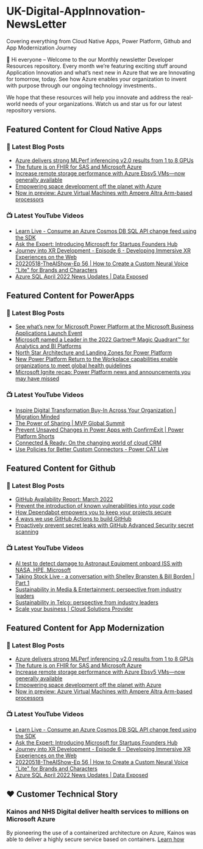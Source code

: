 # UK-Digital-AppInnovation-NewsLetter

Covering everything from Cloud Native Apps, Power Platform, Github and App Modernization Journey

👋 Hi everyone – Welcome to the our Monthly newsletter Developer Resources repository. Every month we’re featuring exciting stuff around Application Innovation and what’s next new in Azure that we are Innovating for tomorrow, today. See how Azure enables your organization to invent with purpose through our ongoing technology investments..


We hope that these resources will help you innovate and address the real-world needs of your organizations. Watch us and star us for our latest repository versions.

## Featured Content for Cloud Native Apps


### 📝 Latest Blog Posts

    
<!-- BLOGCNA:START -->
- [Azure delivers strong MLPerf inferencing v2.0 results from 1 to 8 GPUs](https://azure.microsoft.com/blog/azure-delivers-strong-mlperf-inferencing-v20-results-from-1-to-8-gpus/)
- [The future is on FHIR for SAS and Microsoft Azure](https://azure.microsoft.com/blog/the-future-is-on-fhir-for-sas-and-microsoft-azure/)
- [Increase remote storage performance with Azure Ebsv5 VMs—now generally available](https://azure.microsoft.com/blog/increase-remote-storage-performance-with-azure-ebsv5-vms-now-generally-available/)
- [Empowering space development off the planet with Azure](https://azure.microsoft.com/blog/empowering-space-development-off-the-planet-with-azure/)
- [Now in preview: Azure Virtual Machines with Ampere Altra Arm-based processors](https://azure.microsoft.com/blog/now-in-preview-azure-virtual-machines-with-ampere-altra-armbased-processors/)
<!-- BLOGCNA:END -->

### 📺 Latest YouTube Videos

 
<!-- YOUTUBECNA:START -->
- [Learn Live - Consume an Azure Cosmos DB SQL API change feed using the SDK](https://www.youtube.com/watch?v=RZl6mXQ7ctc)
- [Ask the Expert: Introducing Microsoft for Startups Founders Hub](https://www.youtube.com/watch?v=NBeZT2acsuk)
- [Journey into XR Development - Episode 6 - Developing Immersive XR Experiences on the Web](https://www.youtube.com/watch?v=9VhSbSUohYI)
- [20220518-TheAIShow-Ep 56 | How to Create a Custom Neural Voice &quot;Lite&quot; for Brands and Characters](https://www.youtube.com/watch?v=8czxWybRXzM)
- [Azure SQL April 2022 News Updates | Data Exposed](https://www.youtube.com/watch?v=HbTgg2A3O4I)
<!-- YOUTUBECNA:END -->

##  Featured Content for PowerApps
### 📝 Latest Blog Posts
<!-- BLOGPOWER:START -->
- [See what’s new for Microsoft Power Platform at the Microsoft Business Applications Launch Event](https://cloudblogs.microsoft.com/powerplatform/2022/03/30/see-whats-new-for-microsoft-power-platform-at-the-microsoft-business-applications-launch-event/)
- [Microsoft named a Leader in the 2022 Gartner® Magic Quadrant™ for Analytics and BI Platforms](https://powerbi.microsoft.com/en-us/blog/microsoft-named-a-leader-in-the-2022-gartner-magic-quadrant-for-analytics-and-bi-platforms/)
- [North Star Architecture and Landing Zones for Power Platform](https://cloudblogs.microsoft.com/powerplatform/2022/02/18/north-star-architecture-and-landing-zones-for-power-platform/)
- [New Power Platform Return to the Workplace capabilities enable organizations to meet global health guidelines](https://cloudblogs.microsoft.com/powerplatform/2021/11/30/new-power-platform-return-to-the-workplace-capabilities-enable-organizations-to-meet-global-health-guidelines/)
- [Microsoft Ignite recap: Power Platform news and announcements you may have missed](https://cloudblogs.microsoft.com/powerplatform/2021/11/18/microsoft-ignite-recap-power-platform-news-and-announcements-you-may-have-missed/)
<!-- BLOGPOWER:END -->
 ### 📺 Latest YouTube Videos
    
<!-- YOUTUBEPOWER:START -->
- [Inspire Digital Transformation Buy-In Across Your Organization | Migration Minded](https://www.youtube.com/watch?v=4Kwk_BoTc6I)
- [The Power of Sharing | MVP Global Summit](https://www.youtube.com/watch?v=i9g0ooy7S5Q)
- [Prevent Unsaved Changes in Power Apps with ConfirmExit | Power Platform Shorts](https://www.youtube.com/watch?v=ygrTX6QFVrE)
- [Connected &amp; Ready: On the changing world of cloud CRM](https://www.youtube.com/watch?v=1im9A3Xqc78)
- [Use Policies for Better Custom Connectors - Power CAT Live](https://www.youtube.com/watch?v=RMX7dPXHBS4)
<!-- YOUTUBEPOWER:END -->

##  Featured Content for Github
### 📝 Latest Blog Posts
<!-- BLOGGITHUB:START -->
- [GitHub Availability Report: March 2022](https://github.blog/2022-04-06-github-availability-report-march-2022/)
- [Prevent the introduction of known vulnerabilities into your code](https://github.blog/2022-04-06-prevent-introduction-known-vulnerabilities-into-your-code/)
- [How Dependabot empowers you to keep your projects secure](https://github.blog/2022-04-06-how-dependabot-empowers-you-to-keep-your-projects-secure/)
- [4 ways we use GitHub Actions to build GitHub](https://github.blog/2022-04-05-4-ways-we-use-github-actions-to-build-github/)
- [Proactively prevent secret leaks with GitHub Advanced Security secret scanning](https://github.blog/2022-04-04-push-protection-github-advanced-security/)
<!-- BLOGGITHUB:END -->
### 📺 Latest YouTube Videos
<!-- YOUTUBEGITHUB:START -->
- [AI test to detect damage to Astronaut Equipment onboard ISS with NASA, HPE, Microsoft](https://www.youtube.com/watch?v=r-wMwGjO8yc)
- [Taking Stock Live - a conversation with Shelley Bransten &amp; Bill Borden | Part 1](https://www.youtube.com/watch?v=1LgXpaHNpT8)
- [Sustainability in Media &amp; Entertainment: perspective from industry leaders](https://www.youtube.com/watch?v=p92ze8Wr4J8)
- [Sustainability in Telco: perspective from industry leaders](https://www.youtube.com/watch?v=umeu4BkO7EA)
- [Scale your business | Cloud Solutions Provider](https://www.youtube.com/watch?v=yC9d52PsuOg)
<!-- YOUTUBEGITHUB:END -->
##  Featured Content for App Modernization
### 📝 Latest Blog Posts
<!-- BLOGAPPMOD:START -->
- [Azure delivers strong MLPerf inferencing v2.0 results from 1 to 8 GPUs](https://azure.microsoft.com/blog/azure-delivers-strong-mlperf-inferencing-v20-results-from-1-to-8-gpus/)
- [The future is on FHIR for SAS and Microsoft Azure](https://azure.microsoft.com/blog/the-future-is-on-fhir-for-sas-and-microsoft-azure/)
- [Increase remote storage performance with Azure Ebsv5 VMs—now generally available](https://azure.microsoft.com/blog/increase-remote-storage-performance-with-azure-ebsv5-vms-now-generally-available/)
- [Empowering space development off the planet with Azure](https://azure.microsoft.com/blog/empowering-space-development-off-the-planet-with-azure/)
- [Now in preview: Azure Virtual Machines with Ampere Altra Arm-based processors](https://azure.microsoft.com/blog/now-in-preview-azure-virtual-machines-with-ampere-altra-armbased-processors/)
<!-- BLOGAPPMOD:END -->
### 📺 Latest YouTube Videos
<!-- YOUTUBEAPPMOD:START -->
- [Learn Live - Consume an Azure Cosmos DB SQL API change feed using the SDK](https://www.youtube.com/watch?v=RZl6mXQ7ctc)
- [Ask the Expert: Introducing Microsoft for Startups Founders Hub](https://www.youtube.com/watch?v=NBeZT2acsuk)
- [Journey into XR Development - Episode 6 - Developing Immersive XR Experiences on the Web](https://www.youtube.com/watch?v=9VhSbSUohYI)
- [20220518-TheAIShow-Ep 56 | How to Create a Custom Neural Voice &quot;Lite&quot; for Brands and Characters](https://www.youtube.com/watch?v=8czxWybRXzM)
- [Azure SQL April 2022 News Updates | Data Exposed](https://www.youtube.com/watch?v=HbTgg2A3O4I)
<!-- YOUTUBEAPPMOD:END -->


## ♥️ Customer Technical Story 

### Kainos and NHS Digital deliver health services to millions on Microsoft Azure

By pioneering the use of a containerized architecture on Azure, Kainos was able to deliver a highly secure service based on containers. [Learn how](https://customers.microsoft.com/en-us/story/1368348549535774520-kainos-and-nhs-digital-deliver-health-services-to-millions-on-microsoft-azure)

